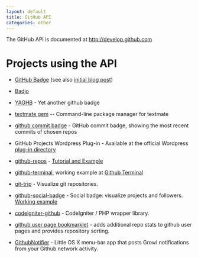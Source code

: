 ```yaml
---
layout: default
title: GitHub API
categories: other
---
```


The GitHub API is documented at <http://develop.github.com>

Projects using the API
======================

* [GitHub Badge](http://drnicjavascript.rubyforge.org/github_badge/)  (see also [initial blog post](http://drnicwilliams.com/2008/05/03/github-badge-for-your-blog/))

* [Badjo](http://github.com/zmack/badjo/tree/master)

* [YAGHB](http://github.com/schleyfox/yaghb/tree/master) - Yet another github badge

* [textmate gem](http://github.com/wycats/textmate/) -- Command-line package manager for textmate

* [github commit badge](https://github.com/heipei/github-commit-badge/tree) - GitHub commit badge, showing the most recent commits of chosen repos

* GitHub Projects Wordpress Plug-in - Available at the official Wordpress [plug-in directory](http://wordpress.org/extend/plugins/github-projects/)

* [github-repos](http://github.com/johnbender/github-repos/tree/master) - [Tutorial and Example](http://nickelcode.com/2008/11/27/github-repo-information-in-your-webpages/)

* [github-terminal](http://github.com/prtksxna/github-terminal/tree/master), working example at [Github Terminal](http://prtksxna.github.com/github-terminal/)

* [git-trip](http://github.com/Oshuma/git-trip/tree) - Visualize git repositories.

* [github-social-badge](http://github.com/kentbrew/github-social-badge) - Social badge: visualize projects and followers.  [Working example](http://kentbrew.github.com)

* [codeigniter-github](http://github.com/philsturgeon/codeigniter-github/tree/master) - CodeIgniter / PHP wrapper library.

* [github user page bookmarklet](http://tagaholic.me/2009/04/06/github-bookmarklet-for-user-pages.html) - adds additional repo stats to github user pages and provides repository sorting.

* [GithubNotifier](http://github.com/ctshryock/GithubNotifier) - Little OS X menu-bar app that posts Growl notifications from your Github network activity.
